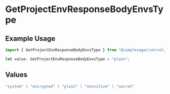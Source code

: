 # GetProjectEnvResponseBodyEnvsType

## Example Usage

```typescript
import { GetProjectEnvResponseBodyEnvsType } from "@simplesagar/vercel/models/getprojectenvop.js";

let value: GetProjectEnvResponseBodyEnvsType = "plain";
```

## Values

```typescript
"system" | "encrypted" | "plain" | "sensitive" | "secret"
```